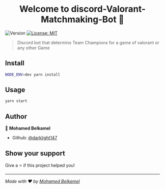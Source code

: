 <h1 align="center">Welcome to discord-Valorant-Matchmaking-Bot 👋</h1>
<p>
  <img alt="Version" src="https://img.shields.io/badge/version-1.0.0-blue.svg?cacheSeconds=2592000" />
  <a href="#" target="_blank">
    <img alt="License: MIT" src="https://img.shields.io/badge/License-MIT-yellow.svg" />
  </a>
</p>

> Discord bot that determins Team Champions for a game of valorant or any other Game

## Install

```sh
NODE_ENV=dev yarn install
```

## Usage

```sh
yarn start
```

## Author

👤 **Mohamed Belkamel**

- Github: [@darklight147](https://github.com/darklight147)

## Show your support

Give a ⭐️ if this project helped you!

---

_Made with ❤️ by [Mohamed Belkamel](https://github.com/darklight147/)_
